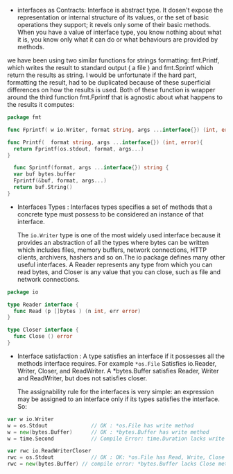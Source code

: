 - interfaces as Contracts: Interface is abstract type. It dosen't expose the representation or internal structure of its values, or the set of basic operations they support; it revels only some of their basic methods. When you have a value of interface type, you know nothing about what it is, you know only what it can do or what behaviours are provided by methods.

we have been using two similar functions for strings formatting: fmt.Printf, which writes the result to standard output ( a file ) and fmt.Sprintf which return the results as string. I would be unfortunate if the hard part, formatting the result, had to be duplicated because of these superficial differences on how the results is used. Both of these function is wrapper around the third function fmt.Fprintf that is agnostic about what happens to the results it computes:

```go
package fmt

func Fprintf( w io.Writer, format string, args ...interface{}) (int, error)

func Printf(  format string, args ...interface{}) (int, error){
  return Fprintf(os.stdout, format, args...)
}

  func Sprintf(format, args ...interface{}) string {
  var buf bytes.buffer
  Fprintf(&buf, format, args...)
  return buf.String()
}
```

- Interfaces Types : Interfaces types specifies a set of methods that a concrete type must possess to be considered an instance of that interface.

  The `io.Writer` type is one of the most widely used interface because it provides an abstraction of all the types where bytes can be written which includes files, memory buffers, network connections, HTTP clients, archivers, hashers and so on.The io package defines many other useful interfaces. A Reader represents any type from which you can read bytes, and Closer is any value that you can close, such as file and network connections.

```go
package io

type Reader interface {
  func Read (p []bytes ) (n int, err error)
}

type Closer interface {
  func Close () error
}
```

- Interface satisfaction : A type satisfies an interface if it possesses all the methods interface requires. For example `*os.File` Satisfies io.Reader, Writer, Closer, and ReadWriter. A \*bytes.Buffer satisfies Reader, Writer and ReadWriter, but does not satisfies closer.

  The assignability rule for the interfaces is very simple: an expression may be assigned to an interface only if its types satisfies the interface. So:

```go
var w io.Writer
w = os.Stdout              // OK : *os.File has write method
w = new(bytes.Buffer)      // OK : *bytes.Buffer has write method
w = time.Second            // Compile Error: time.Duration lacks write method

var rwc io.ReadWriterCloser
rwc = os.Stdout            // OK : OK: *os.File has Read, Write, Close methods
rwc = new(bytes.Buffer) // compile error: *bytes.Buffer lacks Close method
```
